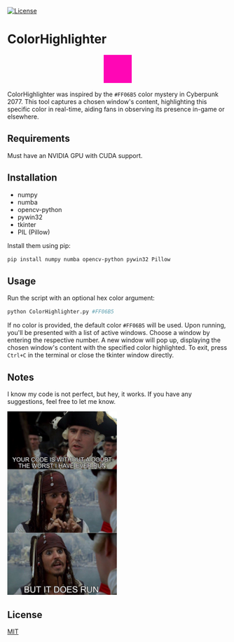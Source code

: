 [![License](https://img.shields.io/badge/Code_License-MIT-blue.svg)](LICENSE)

# ColorHighlighter

<p align="center">
  <img src="./pics/color_highlight.png" width="64px">
</p>

ColorHighlighter was inspired by the `#FF06B5` color mystery in Cyberpunk 2077. This tool captures a chosen window's content, highlighting this specific color in real-time, aiding fans in observing its presence in-game or elsewhere.

## Requirements
Must have an NVIDIA GPU with CUDA support.

## Installation
- numpy
- numba
- opencv-python
- pywin32
- tkinter
- PIL (Pillow)

Install them using pip:

```bash
pip install numpy numba opencv-python pywin32 Pillow
```
## Usage
Run the script with an optional hex color argument:

```bash
python ColorHighlighter.py #FF06B5
```
If no color is provided, the default color `#FF06B5` will be used. Upon running, you'll be presented with a list of active windows. Choose a window by entering the respective number. A new window will pop up, displaying the chosen window's content with the specified color highlighted. To exit, press `Ctrl+C` in the terminal or close the tkinter window directly.

## Notes

I know my code is not perfect, but hey, it works. If you have any suggestions, feel free to let me know.

<p align="left">
  <img src="./pics/butitdoesrun.png" width="250px">
</p>

## License
[MIT](LICENSE)
